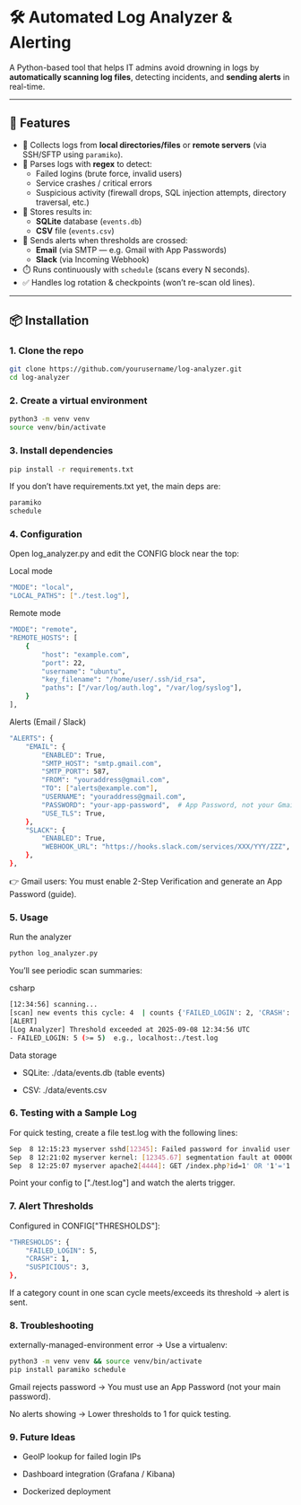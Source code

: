 # 🛠️ Automated Log Analyzer & Alerting

A Python-based tool that helps IT admins avoid drowning in logs by **automatically scanning log files**, detecting incidents, and **sending alerts** in real-time.

---

## 🚀 Features
- 📂 Collects logs from **local directories/files** or **remote servers** (via SSH/SFTP using `paramiko`).
- 🔎 Parses logs with **regex** to detect:
  - Failed logins (brute force, invalid users)
  - Service crashes / critical errors
  - Suspicious activity (firewall drops, SQL injection attempts, directory traversal, etc.)
- 💾 Stores results in:
  - **SQLite** database (`events.db`)
  - **CSV** file (`events.csv`)
- 🔔 Sends alerts when thresholds are crossed:
  - **Email** (via SMTP — e.g. Gmail with App Passwords)
  - **Slack** (via Incoming Webhook)
- ⏱️ Runs continuously with `schedule` (scans every N seconds).
- ✅ Handles log rotation & checkpoints (won’t re-scan old lines).

---

## 📦 Installation

### 1. Clone the repo
```bash
git clone https://github.com/yourusername/log-analyzer.git
cd log-analyzer
```
### 2. Create a virtual environment
```bash
python3 -m venv venv
source venv/bin/activate
```
### 3. Install dependencies
```bash
pip install -r requirements.txt
```
If you don’t have requirements.txt yet, the main deps are:

```bash
paramiko
schedule
```
### 4. Configuration
Open log_analyzer.py and edit the CONFIG block near the top:

Local mode
```bash
"MODE": "local",
"LOCAL_PATHS": ["./test.log"],
```
Remote mode
```bash
"MODE": "remote",
"REMOTE_HOSTS": [
    {
        "host": "example.com",
        "port": 22,
        "username": "ubuntu",
        "key_filename": "/home/user/.ssh/id_rsa",
        "paths": ["/var/log/auth.log", "/var/log/syslog"],
    }
],
```
Alerts (Email / Slack)
```bash
"ALERTS": {
    "EMAIL": {
        "ENABLED": True,
        "SMTP_HOST": "smtp.gmail.com",
        "SMTP_PORT": 587,
        "FROM": "youraddress@gmail.com",
        "TO": ["alerts@example.com"],
        "USERNAME": "youraddress@gmail.com",
        "PASSWORD": "your-app-password",  # App Password, not your Gmail login
        "USE_TLS": True,
    },
    "SLACK": {
        "ENABLED": True,
        "WEBHOOK_URL": "https://hooks.slack.com/services/XXX/YYY/ZZZ",
    },
},
```
👉 Gmail users: You must enable 2-Step Verification and generate an App Password (guide).

### 5. Usage
Run the analyzer
```bash
python log_analyzer.py
```
You’ll see periodic scan summaries:

csharp
```bash
[12:34:56] scanning...
[scan] new events this cycle: 4  | counts {'FAILED_LOGIN': 2, 'CRASH': 1, 'SUSPICIOUS': 1}
[ALERT]
[Log Analyzer] Threshold exceeded at 2025-09-08 12:34:56 UTC
- FAILED_LOGIN: 5 (>= 5)  e.g., localhost:./test.log
```
Data storage
- SQLite: ./data/events.db (table events)

- CSV: ./data/events.csv

### 6. Testing with a Sample Log
For quick testing, create a file test.log with the following lines:

```bash
Sep  8 12:15:23 myserver sshd[12345]: Failed password for invalid user admin from 192.168.1.50 port 54022 ssh2
Sep  8 12:21:02 myserver kernel: [12345.67] segmentation fault at 0000000000000000 ip 00007f5c1d2e sp 00007fff
Sep  8 12:25:07 myserver apache2[4444]: GET /index.php?id=1' OR '1'='1 HTTP/1.1" 200 1234 "-" "Mozilla"
```
Point your config to ["./test.log"] and watch the alerts trigger.

### 7. Alert Thresholds
Configured in CONFIG["THRESHOLDS"]:

```bash
"THRESHOLDS": {
    "FAILED_LOGIN": 5,
    "CRASH": 1,
    "SUSPICIOUS": 3,
},
```
If a category count in one scan cycle meets/exceeds its threshold → alert is sent.

### 8. Troubleshooting
externally-managed-environment error → Use a virtualenv:

```bash
python3 -m venv venv && source venv/bin/activate
pip install paramiko schedule
```
Gmail rejects password → You must use an App Password (not your main password).

No alerts showing → Lower thresholds to 1 for quick testing.


### 9. Future Ideas
- GeoIP lookup for failed login IPs

- Dashboard integration (Grafana / Kibana)

- Dockerized deployment

